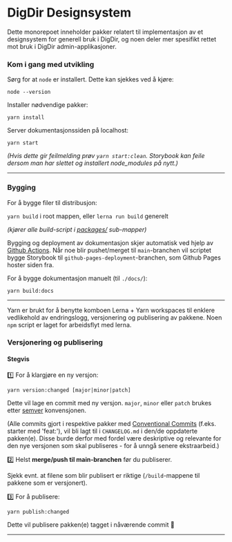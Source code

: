 # DigDir Designsystem

Dette monorepoet inneholder pakker relatert til implementasjon av et designsystem for generell bruk i DigDir, og noen deler mer spesifikt rettet mot bruk i DigDir admin-applikasjoner.

### Kom i gang med utvikling

Sørg for at `node` er installert. Dette kan sjekkes ved å kjøre:

`node --version`

Installer nødvendige pakker:

`yarn install`

Server dokumentasjonssiden på localhost:

`yarn start`

_(Hvis dette gir feilmelding prøv `yarn start:clean`. Storybook kan feile dersom man har slettet og installert node_modules på nytt.)_

---

### Bygging

For å bygge filer til distribusjon:

`yarn build` i root mappen, eller `lerna run build` generelt

_(kjører alle build-script i [packages/](packages/) sub-mapper)_

Bygging og deployment av dokumentasjon skjer automatisk ved hjelp av [Github Actions](.github/workflows/deploy-storybook.yml).
Når noe blir pushet/merget til `main`-branchen vil scriptet bygge Storybook til `github-pages-deployment`-branchen, som Github Pages hoster siden fra.

For å bygge dokumentasjon manuelt (til `./docs/`):

`yarn build:docs`

---

Yarn er brukt for å benytte komboen Lerna + Yarn workspaces til enklere vedlikehold av endringslogg, versjonering og publisering av pakkene. Noen `npm` script er laget for arbeidsflyt med lerna.

### Versjonering og publisering

#### Stegvis

1️⃣ For å klargjøre en ny versjon:

`yarn version:changed [major|minor|patch]`

Dette vil lage en commit med ny versjon. `major`, `minor` eller `patch` brukes etter [semver](https://semver.org/) konvensjonen.

(Alle commits gjort i respektive pakker med [Conventional Commits](https://conventionalcommits.org) (f.eks. starter med 'feat:'),
vil bli lagt til i `CHANGELOG.md` i den/de oppdaterte pakken(e). Disse burde derfor med fordel være deskriptive og relevante for den nye versjonen som skal publiseres - for å unngå senere ekstraarbeid.)

2️⃣ Helst **merge/push til main-branchen** før du publiserer.

Sjekk evnt. at filene som blir publisert er riktige (`/build`-mappene til pakkene som er versjonert).

3️⃣ For å publisere:

`yarn publish:changed`

Dette vil publisere pakken(e) tagget i nåværende commit 🚀

---
